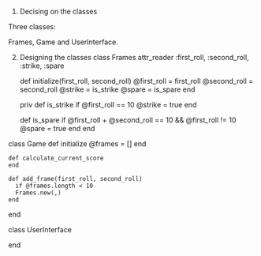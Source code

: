 1. Decising on the classes

  Three classes:

  Frames, Game and UserInterface.

2. Designing the classes
  class Frames
    attr_reader :first_roll, :second_roll, :strike, :spare

    def initialize(first_roll, second_roll)
      @first_roll = first_roll
      @second_roll = second_roll
      @strike = is_strike
      @spare = is_spare
    end

    priv 
    def is_strike
      if @first_roll == 10
      @strike = true
    end

    def is_spare
      if @first_roll + @second_roll == 10 && @first_roll != 10
      @spare = true
    end
  end


  class Game
    def initialize
      @frames = []
    end

    def calculate_current_score
    end

    def add_frame(first_roll, second_roll)
      if @frames.length < 10
      Frames.new(,)
    end
  end


  class UserInterface

  end

